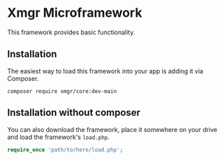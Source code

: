# Xmgr Microframework

This framework provides basic functionality.

## Installation

The easiest way to load this framework into your app is adding it via Composer.

```shell
composer require xmgr/core:dev-main
```

## Installation without composer

You can also download the framework, place it somewhere on your drive and load the framework's `load.php`.

```php
require_once 'path/to/here/load.php';
```

